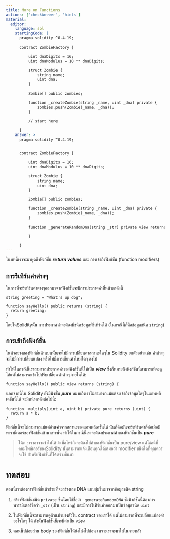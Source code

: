 ```yaml
---
title: More on Functions
actions: ['checkAnswer', 'hints']
material:
  editor:
    language: sol
    startingCode: |
      pragma solidity ^0.4.19;

      contract ZombieFactory {

          uint dnaDigits = 16;
          uint dnaModulus = 10 ** dnaDigits;

          struct Zombie {
              string name;
              uint dna;
          }

          Zombie[] public zombies;

          function _createZombie(string _name, uint _dna) private {
              zombies.push(Zombie(_name, _dna));
          }

          // start here

      }
    answer: >
      pragma solidity ^0.4.19;


      contract ZombieFactory {

          uint dnaDigits = 16;
          uint dnaModulus = 10 ** dnaDigits;

          struct Zombie {
              string name;
              uint dna;
          }

          Zombie[] public zombies;

          function _createZombie(string _name, uint _dna) private {
              zombies.push(Zombie(_name, _dna));
          } 

          function _generateRandomDna(string _str) private view returns (uint) {

          }

      }
---
```


ในบทนี้เราจะมาพูดถึงฟังก์ชั่น **_return values_** และ การเข้าถึงฟังก์ชั่น (function modifiers)

## การรีเทิร์นค่าต่างๆ

ในการที่จะรีเทิร์นค่าต่างๆออกมาจากฟังก์ชั่นจะมีการประกาศค่าที่หน้าตาดังนี้

```
string greeting = "What's up dog";

function sayHello() public returns (string) {
  return greeting;
}
```

โดยในSolidityนั้น การประกาศค่าจะต้องมีชนิดข้อมูลที่รีเทิร์นได้ (ในกรณีนี้ก็คือข้อมูลชนิด `string`)

## การเข้าถึงฟังก์ชั่น 

ในตัวอย่างของฟังก์ชั่นด้านบนนั้นจะไม่มีการเปลี่ยนค่าสถานะใดๆใน Solidity ยกตัวอย่างเช่น ค่าต่างๆจะไม่มีการเปลี่ยนแปลง หรือไม่มีการเขียนค่าใหม่ใดๆ ลงไป 

ทำให้ในกรณีนี้เราสามารถประกาศค่าของฟังก์ชั่นนี้ให้เป็น **_view_** ซึ่งก็หมายถึงฟังก์ชั่นนี้สามารถที่จะดูได้แต่ไม่สามารถเข้าไปปรับเปลี่ยนค่าต่างๆภายในได้:

```
function sayHello() public view returns (string) {
```

นอกจากนี้ใน Solidity ยังมีฟังชั่น **_pure_** หมายถึงเราไม่สามารถแม้แต่จะเข้าถึงข้อมูลใดๆในแอพพลิเคชั่นนี้ได้ จะมีหน้าตาดังต่อไปนี้:

```
function _multiply(uint a, uint b) private pure returns (uint) {
  return a * b;
}
```

ฟังก์ชั่นนี้จะไม่สามารถแม้แต่อ่านค่าจากสถานะของแอพพลิเคชั่นได้ นั่นก็คือมันจะรีเทิร์นค่าก็ต่อเมื่อมีพารามีเตอร์ของฟังก์ชั่นเข้ามาเท่านั้น ทำให้ในกรณีนี้เราจะต้องประกาศค่าของฟังก์ชั่นเป็น **_pure_**

> โน้ต : เราอาจจะจำไม่ได้ว่าเมื่อไหร่ถึงจะต้องใส่ค่าของฟังก์ชั่นเป็น pure/view แต่โชคดีที่คอมไพล์เลอร์ของSolidity นั้นสามารถแจ้งเตือนคุณได้เสมอว่า modifier ชนิดใดที่คุณควรจะใช้ สำหรับฟังก์ชั่นที่ได้สร้างขึ้นมา

# ทดสอบ

ตอนนี้เราต้องการฟังก์ชั่นตัวช่วยที่จะสร้างเลข DNA แบบสุ่มขึ้นมาจากข้อมูลชนิด string 

1.	สร้างฟังก์ชั่นชนิด `private` ขึ้นโดยใช้ชื่อว่า `_generateRandomDNA`  ซึ่งฟังก์ชั่นนี้ต้องการพารามิเตอร์ชื่อว่า `_str` (เป็น `string`) และมีการรีเทิร์นค่าออกมาเป็นข้อมูลชนิด `uint`

2.	ในฟังก์ชั่นนี้จะสามารถดูตัวแปรบางตัวใน contract ของเราได้ แต่ไม่สามารถที่จะเปลี่ยนแปลงค่าอะไรใดๆ ได้ ดังนั้นฟังก์ชั่นนี้จะมีค่าเป็น `view`

3.	ตอนนี้ปล่อยส่วน body ของฟังก์ชั่นให้ยังโล่งไปก่อน เพราะเราจะมาใส่ในภายหลัง
